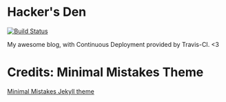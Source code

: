# Hacker's Den

[![Build Status](https://travis-ci.org/mayanksha/infosec.svg?branch=master)](https://travis-ci.org/mayanksha/infosec)

My awesome blog, with Continuous Deployment provided by Travis-CI. <3

# Credits: Minimal Mistakes Theme
[Minimal Mistakes Jekyll theme](https://mmistakes.github.io/minimal-mistakes/)
